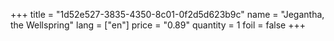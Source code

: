 +++
title = "1d52e527-3835-4350-8c01-0f2d5d623b9c"
name = "Jegantha, the Wellspring"
lang = ["en"]
price = "0.89"
quantity = 1
foil = false
+++
